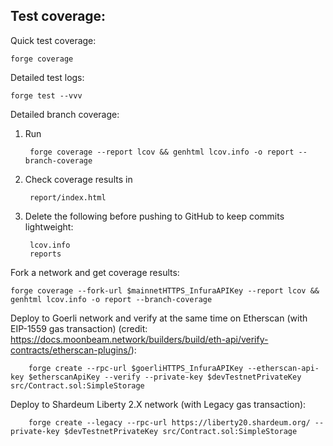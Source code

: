 ## Test coverage:

Quick test coverage:

    forge coverage

Detailed test logs:

    forge test --vvv

Detailed branch coverage:

1. Run 

        forge coverage --report lcov && genhtml lcov.info -o report --branch-coverage

2. Check coverage results in

        report/index.html
    
3. Delete the following before pushing to GitHub to keep commits lightweight:

        lcov.info
        reports
        
Fork a network and get coverage results:

    forge coverage --fork-url $mainnetHTTPS_InfuraAPIKey --report lcov && genhtml lcov.info -o report --branch-coverage

Deploy to Goerli network and verify at the same time on Etherscan (with EIP-1559 gas transaction) (credit: https://docs.moonbeam.network/builders/build/eth-api/verify-contracts/etherscan-plugins/):

        forge create --rpc-url $goerliHTTPS_InfuraAPIKey --etherscan-api-key $etherscanApiKey --verify --private-key $devTestnetPrivateKey src/Contract.sol:SimpleStorage

Deploy to Shardeum Liberty 2.X network (with Legacy gas transaction):

        forge create --legacy --rpc-url https://liberty20.shardeum.org/ --private-key $devTestnetPrivateKey src/Contract.sol:SimpleStorage


